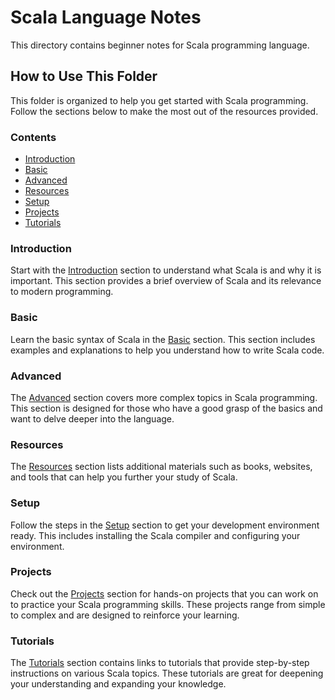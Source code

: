# Scala Language Notes

This directory contains beginner notes for Scala programming language.

## How to Use This Folder

This folder is organized to help you get started with Scala programming. Follow the sections below to make the most out of the resources provided.

### Contents

- [Introduction](#introduction)
- [Basic](#basic)
- [Advanced](#advanced)
- [Resources](#resources)
- [Setup](#setup)
- [Projects](#projects)
- [Tutorials](#tutorials)

### Introduction

Start with the [Introduction](#introduction) section to understand what Scala is and why it is important. This section provides a brief overview of Scala and its relevance to modern programming.

### Basic

Learn the basic syntax of Scala in the [Basic](#basic) section. This section includes examples and explanations to help you understand how to write Scala code.

### Advanced

The [Advanced](#advanced) section covers more complex topics in Scala programming. This section is designed for those who have a good grasp of the basics and want to delve deeper into the language.

### Resources

The [Resources](#resources) section lists additional materials such as books, websites, and tools that can help you further your study of Scala.

### Setup

Follow the steps in the [Setup](#setup) section to get your development environment ready. This includes installing the Scala compiler and configuring your environment.

### Projects

Check out the [Projects](#projects) section for hands-on projects that you can work on to practice your Scala programming skills. These projects range from simple to complex and are designed to reinforce your learning.

### Tutorials

The [Tutorials](#tutorials) section contains links to tutorials that provide step-by-step instructions on various Scala topics. These tutorials are great for deepening your understanding and expanding your knowledge.

